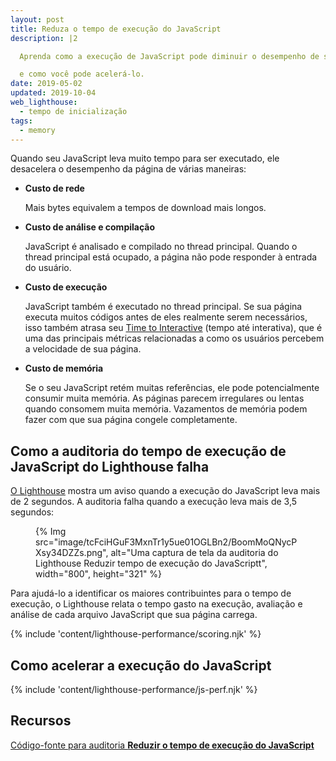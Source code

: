 ```yaml
---
layout: post
title: Reduza o tempo de execução do JavaScript
description: |2

  Aprenda como a execução de JavaScript pode diminuir o desempenho de sua página

  e como você pode acelerá-lo.
date: 2019-05-02
updated: 2019-10-04
web_lighthouse:
  - tempo de inicialização
tags:
  - memory
---
```


Quando seu JavaScript leva muito tempo para ser executado, ele desacelera o desempenho da página de várias maneiras:

- **Custo de rede**

    Mais bytes equivalem a tempos de download mais longos.

- **Custo de análise e compilação**

    JavaScript é analisado e compilado no thread principal. Quando o thread principal está ocupado, a página não pode responder à entrada do usuário.

- **Custo de execução**

    JavaScript também é executado no thread principal. Se sua página executa muitos códigos antes de eles realmente serem necessários, isso também atrasa seu [Time to Interactive](/tti/) (tempo até interativa), que é uma das principais métricas relacionadas a como os usuários percebem a velocidade de sua página.

- **Custo de memória**

    Se o seu JavaScript retém muitas referências, ele pode potencialmente consumir muita memória. As páginas parecem irregulares ou lentas quando consomem muita memória. Vazamentos de memória podem fazer com que sua página congele completamente.

## Como a auditoria do tempo de execução de JavaScript do Lighthouse falha

[O Lighthouse](https://developer.chrome.com/docs/lighthouse/overview/) mostra um aviso quando a execução do JavaScript leva mais de 2 segundos. A auditoria falha quando a execução leva mais de 3,5 segundos:

<figure>{% Img src="image/tcFciHGuF3MxnTr1y5ue01OGLBn2/BoomMoQNycPXsy34DZZs.png", alt="Uma captura de tela da auditoria do Lighthouse Reduzir tempo de execução do JavaScriptt", width="800", height="321" %}</figure>

Para ajudá-lo a identificar os maiores contribuintes para o tempo de execução, o Lighthouse relata o tempo gasto na execução, avaliação e análise de cada arquivo JavaScript que sua página carrega.

{% include 'content/lighthouse-performance/scoring.njk' %}

## Como acelerar a execução do JavaScript

{% include 'content/lighthouse-performance/js-perf.njk' %}

## Recursos

[Código-fonte para auditoria **Reduzir o tempo de execução do JavaScript**](https://github.com/GoogleChrome/lighthouse/blob/master/core/audits/bootup-time.js)
